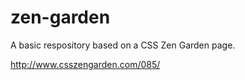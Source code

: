 # zen-garden

A basic respository based on a CSS Zen Garden page. 

http://www.csszengarden.com/085/